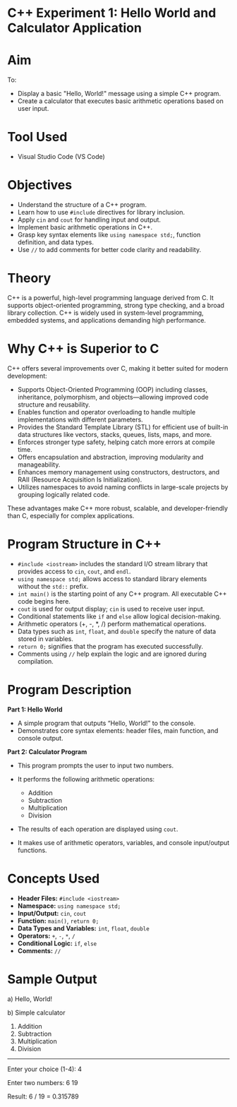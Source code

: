 # **C++ Experiment 1: Hello World and Calculator Application**

# **Aim**

To:

* Display a basic "Hello, World!" message using a simple C++ program.
* Create a calculator that executes basic arithmetic operations based on user input.

# **Tool Used**

* Visual Studio Code (VS Code)

# **Objectives**

* Understand the structure of a C++ program.
* Learn how to use `#include` directives for library inclusion.
* Apply `cin` and `cout` for handling input and output.
* Implement basic arithmetic operations in C++.
* Grasp key syntax elements like `using namespace std;`, function definition, and data types.
* Use `//` to add comments for better code clarity and readability.

# **Theory**

C++ is a powerful, high-level programming language derived from C. It supports object-oriented programming, strong type checking, and a broad library collection. C++ is widely used in system-level programming, embedded systems, and applications demanding high performance.

# **Why C++ is Superior to C**

C++ offers several improvements over C, making it better suited for modern development:

* Supports Object-Oriented Programming (OOP) including classes, inheritance, polymorphism, and objects—allowing improved code structure and reusability.
* Enables function and operator overloading to handle multiple implementations with different parameters.
* Provides the Standard Template Library (STL) for efficient use of built-in data structures like vectors, stacks, queues, lists, maps, and more.
* Enforces stronger type safety, helping catch more errors at compile time.
* Offers encapsulation and abstraction, improving modularity and manageability.
* Enhances memory management using constructors, destructors, and RAII (Resource Acquisition Is Initialization).
* Utilizes namespaces to avoid naming conflicts in large-scale projects by grouping logically related code.

These advantages make C++ more robust, scalable, and developer-friendly than C, especially for complex applications.

# **Program Structure in C++**

* `#include <iostream>` includes the standard I/O stream library that provides access to `cin`, `cout`, and `endl`.
* `using namespace std;` allows access to standard library elements without the `std::` prefix.
* `int main()` is the starting point of any C++ program. All executable C++ code begins here.
* `cout` is used for output display; `cin` is used to receive user input.
* Conditional statements like `if` and `else` allow logical decision-making.
* Arithmetic operators (+, -, \*, /) perform mathematical operations.
* Data types such as `int`, `float`, and `double` specify the nature of data stored in variables.
* `return 0;` signifies that the program has executed successfully.
* Comments using `//` help explain the logic and are ignored during compilation.

# **Program Description**

**Part 1: Hello World**

* A simple program that outputs “Hello, World!” to the console.
* Demonstrates core syntax elements: header files, main function, and console output.

**Part 2: Calculator Program**

* This program prompts the user to input two numbers.
* It performs the following arithmetic operations:

  * Addition
  * Subtraction
  * Multiplication
  * Division
* The results of each operation are displayed using `cout`.
* It makes use of arithmetic operators, variables, and console input/output functions.

# **Concepts Used**

* **Header Files:** `#include <iostream>`
* **Namespace:** `using namespace std;`
* **Input/Output:** `cin`, `cout`
* **Function:** `main()`, `return 0;`
* **Data Types and Variables:** `int`, `float`, `double`
* **Operators:** `+`, `-`, `*`, `/`
* **Conditional Logic:** `if`, `else`
* **Comments:** `//`

# **Sample Output**

a)
Hello, World!

b) 
  Simple calculator
  
1. Addition
2. Subtraction
3. Multiplication
4. Division
------------------------------
Enter your choice (1-4): 4

Enter two numbers: 6 19

Result: 6 / 19 = 0.315789
